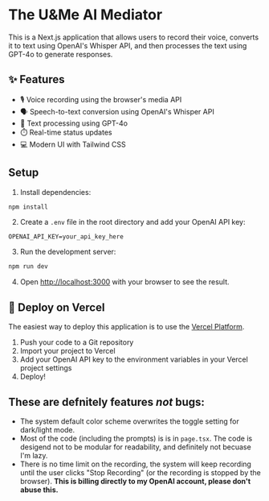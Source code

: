 # The U&Me AI Mediator

This is a Next.js application that allows users to record their voice, converts it to text using OpenAI's Whisper API, and then processes the text using GPT-4o to generate responses.

## ✨ Features

- 🎙️ Voice recording using the browser's media API
- 🗣️ Speech-to-text conversion using OpenAI's Whisper API
- 🤖 Text processing using GPT-4o
- ⏱️ Real-time status updates
- 💻 Modern UI with Tailwind CSS

## Setup

1. Install dependencies:
```bash
npm install
```

2. Create a `.env` file in the root directory and add your OpenAI API key:
```
OPENAI_API_KEY=your_api_key_here
```

3. Run the development server:
```bash
npm run dev
```

4. Open [http://localhost:3000](http://localhost:3000) with your browser to see the result.

## 🚀 Deploy on Vercel

The easiest way to deploy this application is to use the [Vercel Platform](https://vercel.com/new).

1. Push your code to a Git repository
2. Import your project to Vercel
3. Add your OpenAI API key to the environment variables in your Vercel project settings
4. Deploy!


## These are defnitely features _not_ bugs:
- The system default color scheme overwrites the toggle setting for dark/light mode.
- Most of the code (including the prompts) is is in `page.tsx`. The code is desigend not to be modular for readability, and definitely not becuase I'm lazy.
- There is no time limit on the recording, the system will keep recording until the user clicks "Stop Recording" (or the recording is stopped by the browser). **This is billing directly to my OpenAI account, please don't abuse this.**